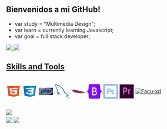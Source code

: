 ## Bienvenidos a mi GitHub!

- var study = "Multimedia Design"; 
- var learn = currently learning Javascript;
- var goal = full stack developer;


<div>
  <a href="https://github.com/FacuAranda1">
  <img height="180em" src="https://github-readme-stats.vercel.app/api?username=FacuAranda1&show_icons=true&theme=tokyonight&include_all_commits=true&count_private=true"/>
  <img height="180em" src="https://github-readme-stats.vercel.app/api/top-langs/?username=FacuAranda1&layout=compact&langs_count=7&theme=tokyonight"/>
</div>
  
 ## Skills and Tools
<div style="display: inline_block"><br>
  <img align="center" alt="Facu-HTML" height="30" width="40" src="https://raw.githubusercontent.com/devicons/devicon/master/icons/html5/html5-original.svg">
  <img align="center" alt="Facu-CSS" height="30" width="40" src="https://raw.githubusercontent.com/devicons/devicon/master/icons/css3/css3-original.svg">
  <img align="center" alt="Facu-PHP" height="40" width="40" src="https://raw.githubusercontent.com/devicons/devicon/master/icons/php/php-original.svg">
  <img align="center" alt="Facu-mysql" height="40" width="40" src="https://raw.githubusercontent.com/devicons/devicon/master/icons/mysql/mysql-original.svg">
  <img align="center" alt="Facu-apache" height="40" width="40" src="https://raw.githubusercontent.com/devicons/devicon/master/icons/apache/apache-original.svg">
  <img align="center" alt="Facu-bootstrap" height="40" width="40" src="https://raw.githubusercontent.com/devicons/devicon/master/icons/bootstrap/bootstrap-original.svg">
  <img align="center" alt="Facu-ps" height="40" width="40" src="https://raw.githubusercontent.com/devicons/devicon/master/icons/photoshop/photoshop-line.svg">
  <img align="center" alt="Facu-premiere" height="40" width="40" src="https://raw.githubusercontent.com/devicons/devicon/master/icons/premierepro/premierepro-original.svg">
  <img align="center" alt="Facu-xd" height="40" width="40" src="https://cdn.worldvectorlogo.com/logos/adobe-xd.svg">

</div>
  
 ##
  
 <div>
 <a href="https://www.linkedin.com/in/facundo-aranda-599225211/" target="_blank"><img src="https://img.shields.io/badge/-LinkedIn-%230077B5?style=for-the-badge&logo=linkedin&logoColor=white" target="_blank"></a>
   
 </div>
  
  <img align="center" src="https://img.shields.io/github/watchers/FacuAranda1/facuaranda1.svg">
  <img align="center" src="https://img.shields.io/github/followers/FacuAranda1.svg?style=social&label=Follow&maxAge=2592000">
  
